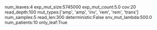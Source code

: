 num_leaves:4
exp_mut_size:5745000
exp_mut_count:5.0
cov:20
read_depth:100
mut_types:['amp', 'amp', 'inv', 'rem', 'rem', 'trans']
num_samples:5
read_len:300
deterministic:False
snv_mut_lambda:500.0
num_patients:10
only_leaf:True
